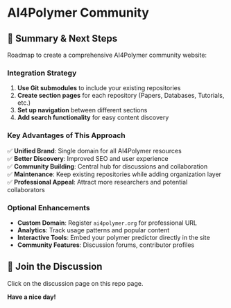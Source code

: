 # AI4Polymer Community

## **🎯 Summary & Next Steps**

Roadmap to create a comprehensive AI4Polymer community website:

### **Integration Strategy**
1. **Use Git submodules** to include your existing repositories
2. **Create section pages** for each repository (Papers, Databases, Tutorials, etc.)
3. **Set up navigation** between different sections
4. **Add search functionality** for easy content discovery

### **Key Advantages of This Approach**

✅ **Unified Brand**: Single domain for all AI4Polymer resources  
✅ **Better Discovery**: Improved SEO and user experience  
✅ **Community Building**: Central hub for discussions and collaboration  
✅ **Maintenance**: Keep existing repositories while adding organization layer  
✅ **Professional Appeal**: Attract more researchers and potential collaborators  


### **Optional Enhancements**
- **Custom Domain**: Register `ai4polymer.org` for professional URL
- **Analytics**: Track usage patterns and popular content
- **Interactive Tools**: Embed your polymer predictor directly in the site
- **Community Features**: Discussion forums, contributor profiles


<!-- Add to community page -->
## 💬 Join the Discussion

Click on the discussion page on this repo page.

**Have a nice day!**

